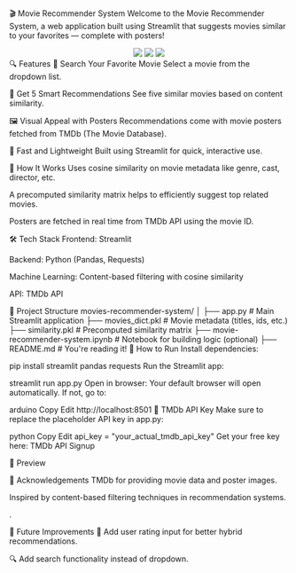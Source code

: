 🎬 Movie Recommender System
Welcome to the Movie Recommender System, a web application built using Streamlit that suggests movies similar to your favorites — complete with posters!

<div align="center"> <img src="https://img.shields.io/badge/Python-3.8+-blue.svg" /> <img src="https://img.shields.io/badge/Streamlit-1.0-red.svg" /> <img src="https://img.shields.io/badge/Machine%20Learning-Cosine%20Similarity-yellow.svg" /> </div>
🔍 Features
🔎 Search Your Favorite Movie
Select a movie from the dropdown list.

🤖 Get 5 Smart Recommendations
See five similar movies based on content similarity.

🖼️ Visual Appeal with Posters
Recommendations come with movie posters fetched from TMDb (The Movie Database).

🚀 Fast and Lightweight
Built using Streamlit for quick, interactive use.

🧠 How It Works
Uses cosine similarity on movie metadata like genre, cast, director, etc.

A precomputed similarity matrix helps to efficiently suggest top related movies.

Posters are fetched in real time from TMDb API using the movie ID.

🛠️ Tech Stack
Frontend: Streamlit

Backend: Python (Pandas, Requests)

Machine Learning: Content-based filtering with cosine similarity

API: TMDb API

📁 Project Structure
movies-recommender-system/
│
├── app.py                  # Main Streamlit application
├── movies_dict.pkl         # Movie metadata (titles, ids, etc.)
├── similarity.pkl          # Precomputed similarity matrix
├── movie-recommender-system.ipynb  # Notebook for building logic (optional)
├── README.md               # You're reading it!
🚀 How to Run
Install dependencies:


pip install streamlit pandas requests
Run the Streamlit app:

streamlit run app.py
Open in browser: Your default browser will open automatically. If not, go to:

arduino
Copy
Edit
http://localhost:8501
🔑 TMDb API Key
Make sure to replace the placeholder API key in app.py:

python
Copy
Edit
api_key = "your_actual_tmdb_api_key"
Get your free key here: TMDb API Signup

📸 Preview

🙌 Acknowledgements
TMDb for providing movie data and poster images.

Inspired by content-based filtering techniques in recommendation systems.

.

📌 Future Improvements
🎯 Add user rating input for better hybrid recommendations.

🔍 Add search functionality instead of dropdown.



